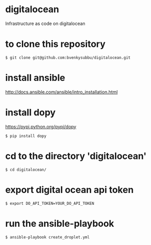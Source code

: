 # digitalocean
Infrastructure as code on digitalocean

# to clone this repository
```
$ git clone git@github.com:bvenkysubbu/digitalocean.git
```

# install ansible
http://docs.ansible.com/ansible/intro_installation.html

# install dopy
https://pypi.python.org/pypi/dopy
```
$ pip install dopy
```

# cd to the directory 'digitalocean'
```
$ cd digitalocean/
```

# export digital ocean api token
```
$ export DO_API_TOKEN=YOUR_DO_API_TOKEN
```

# run the ansible-playbook
```
$ ansible-playbook create_droplet.yml
```
